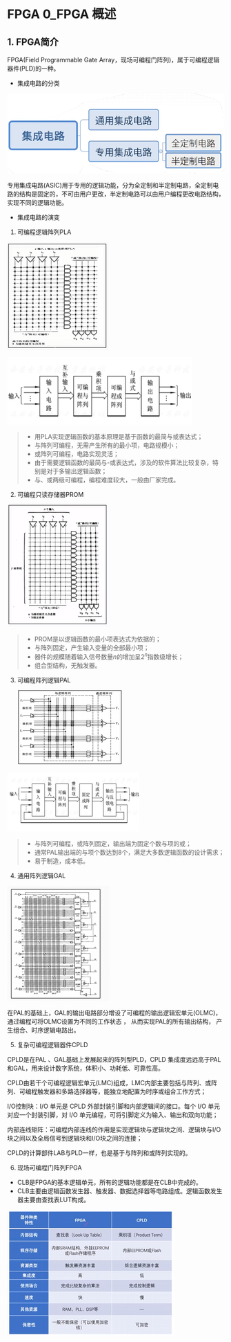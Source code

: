 # FPGA 0_FPGA 概述

## 1. FPGA简介

FPGA(Field Programmable Gate Array，现场可编程门阵列)，属于可编程逻辑器件(PLD)的一种。

- 集成电路的分类

![NULL](./assets/picture_1.jpg)

专用集成电路(ASIC)用于专用的逻辑功能，分为全定制和半定制电路，全定制电路的结构是固定的，不可由用户更改，半定制电路可以由用户编程更改电路结构，实现不同的逻辑功能。

- 集成电路的演变

1. 可编程逻辑阵列PLA 

![NULL](./assets/picture_3.jpg)

![image-20240322215422301](./assets/picture_2.jpg)

> - 用PLA实现逻辑函数的基本原理是基于函数的最简与或表达式；
> - 与阵列可编程，无需产生所有的最小项，电路规模小；
> - 或阵列可编程，电路实现灵活；
> - 由于需要逻辑函数的最简与-或表达式，涉及的软件算法比较复杂，特别是对于多输出逻辑函数；
> - 与、或两级可编程，编程难度较大，一般由厂家完成。

2. 可编程只读存储器PROM

![NULL](./assets/picture_4.jpg)

> - PROM是以逻辑函数的最小项表达式为依据的；
> - 与阵列固定，产生输入变量的全部最小项；
> - 器件的规模随着输入信号数量$n$的增加呈$2^n$指数级增长；
> - 组合型结构，无触发器。

3. 可编程阵列逻辑PAL

   ![NULL](./assets/picture_6.jpg)

![NULL](./assets/picture_5.jpg)

> - 与阵列可编程，或阵列固定，输出端为固定个数与项的或；
> - 通常PAL输出端的与项个数达到8个，满足大多数逻辑函数的设计需求；
> - 易于制造，成本低。

4. 通用阵列逻辑GAL

![NULL](./assets/picture_7.jpg)

在PAL的基础上，GAL的输出电路部分增设了可编程的输出逻辑宏单元(OLMC)，通过编程可将OLMC设置为不同的工作状态 ， 从而实现PAL的所有输出结构， 产生组合、时序逻辑电路出。

5. 复杂可编程逻辑器件CPLD

CPLD是在PAL 、GAL基础上发展起来的阵列型PLD，CPLD 集成度远远高于PAL和GAL，用来设计数字系统，体积小、功耗低、可靠性高。

CPLD由若干个可编程逻辑宏单元(LMC)组成，LMC内部主要包括与阵列、或阵列、可编程触发器和多路选择器等，能独立地配置为时序或组合工作方式；

I/O控制块：I/O 单元是 CPLD 外部封装引脚和内部逻辑间的接口。每个 I/O 单元对应一个封装引脚，对 I/O 单元编程，可将引脚定义为输入、输出和双向功能；

内部连线矩阵：可编程内部连线的作用是实现逻辑块与逻辑块之间、逻辑块与I/O块之间以及全局信号到逻辑块和I/O块之间的连接；

CPLD的计算部件LAB与PLD一样，也是基于与阵列和或阵列实现的。

6. 现场可编程门阵列FPGA

- CLB是FPGA的基本逻辑单元，所有的逻辑功能都是在CLB中完成的。
- CLB主要由逻辑函数发生器、触发器、数据选择器等电路组成。逻辑函数发生器主要由查找表LUT构成。

![NULL](./assets/picture_8.jpg)
